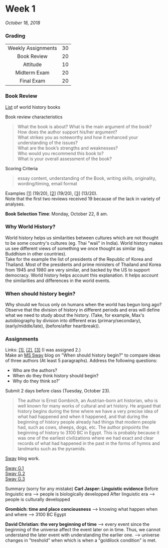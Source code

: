 # Week 1
*October 18, 2018*

### Grading

|||
|:-:|:-:|
|Weekly Assignments	|30|
|Book Review				|20|
|Attitude						|10|
|Midterm Exam				|20|
|Final Exam					|20|

### Book Review
[List](http://bit.ly/2P1u2oB) of world history books

Book review characteristics  
> What the book is about? What is the main argument of the book?  
> How does the author support his/her argument?  
> What strikes you as noteworthy and how it enhanced your understanding of the issues?  
> What are the book’s strengths and weaknesses?  
> Who would you recommend this book to?  					
> What is your overall assessment of the book?   

Scoring Criteria
> essay content, understanding of the Book, writing skills, originality, wording/timing, email format

Examples [[1]](https://github.com/whipppedcream/school/blob/master/world-history/book-review-examples/Example%201.pdf) (19/20), [[2]](https://github.com/whipppedcream/school/blob/master/world-history/book-review-examples/Example%202.pdf) (19/20), [[3]](https://github.com/whipppedcream/school/blob/master/world-history/book-review-examples/Example%203.pdf) (13/20).  
Note that the first two reviews received 19 because of the lack in variety of analyses.

**Book Selection Time**: Monday, October 22, 8 am.

### Why World History?
World history helps us similarities between cultures which are not thought to be some country's cultures (eg. Thai "waii" in India). World history makes us see different views of something we once thought as similar (eg. Buddhism in other countries).  
Take for the example the list of presidents of the Republic of Korea and Thailand. Most of the presidents and prime ministers of Thailand and Korea from 1945 and 1980 are very similar, and backed by the US to support democracy. World history helps account this explanation. It helps account the similarities and differences in the world events.

### When should history begin?
Why should we focus only on humans when the world has begun long ago? Observe that the division of history in different periods and eras will define what we need to study about the history. (Take, for example, Max's autobiography by division into different eras (primary/secondary), (early/middle/late), (before/after heartbreak)).

### Assignments
Links: [[1]](https://bit.ly/2OsB0mY), [[2]](https://bit.ly/2Cgrf45), [[3]](https://bit.ly/1XjAE06) (I was assigned 2.)  
Make an [MS Sway](https://sway.office.com/my) blog on "When should history begin?" to compare ideas of three authors (At least 5 paragraphs). Address the following questions:
- Who are the authors?
- When do they think history should begin?
- Why do they think so?'

Submit 2 days before class (Tuesday, October 23).

> The author is Ernst Gombirch, an Austrian-born art historian, who is well known for many works of cultural and art history. He argued that history begins during the time where we have a very precise idea of what had happened and when it happened, and that during the beginning of history people already had things that modern people had, such as cows, sheeps, dogs, etc. The author pinpoints the beginning of history to 3100 BC in Egypt. This is probably because it was one of the earliest civilizations where we had exact and clear records of what had happened in the past in the forms of hymns and landmarks such as the pyramids.

[Sway](https://l.facebook.com/l.php?u=https%3A%2F%2Fsway.office.com%2Fzki1B8BoG2ZzDBMD%3Ffbclid%3DIwAR24bX4dJYSBk1_zfSwiQnoxjlUWLaq2_W9BOMfa_Rw6dwwBre_xf3m3wMc&h=AT2Ji1qmKOJd0ZCHJ0P4C0uFfW3GJfFNGkpiPkvjkRaewWL4v6iaIQSYCFZ4qBQdRPc5eOF74GWM1Zfr-mTd9C72UZD2OWcqrjPH0n3sqckwXWO1WXmq2F48e9GYFRR_KZ2Ymw) blog work.

[Sway G.1](https://sway.office.com/jK7I6zAVxLCP0AC4?ref=Link)  
[Sway G.2](https://sway.office.com/JGZ0v1AdgZCnP8Si?ref=Link)  
[Sway G.3](https://sway.office.com/WcKZKrcrg7E5GBCg?ref=Link)  

Summary (sorry for any mistake)
**Carl Jasper: Linguistic evidence**
Before linguistic era --> people is biologically developped
After linguistic era --> people is culturally developped

**Grombich: time and place conciousness**
--> knowing what happen when and where --> 3100 BC Egypt

**David Christian: the very beginning of time**
--> every event since the beginning of the universe affect the event later on in time.
Thus, we cannot understand the later event with understanding the earlier one.
--> universe changes in "treshold" when which is when a "goldilock condition" is met.
